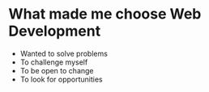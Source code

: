 # What made me choose Web Development
<ul>

  <li>Wanted to solve problems </li>
  <li>To challenge myself</li>
  <li>To be open to change</li>
  <li>To look for opportunities</li>

</ul>




